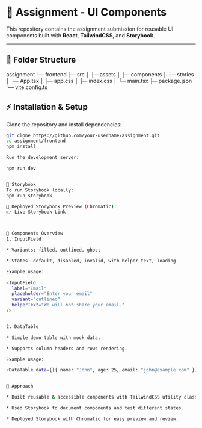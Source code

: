 # 📌 Assignment - UI Components

This repository contains the assignment submission for reusable UI components built with **React**, **TailwindCSS**, and **Storybook**.

---

## 📂 Folder Structure

assignment
└─ frontend
   ├─ src
   │  ├─ assets
   │  ├─ components
   │  ├─ stories
   │  ├─ App.tsx
   │  ├─ app.css
   │  ├─ index.css
   │  └─ main.tsx
   ├─ package.json
   └─ vite.config.ts



## ⚡ Installation & Setup

Clone the repository and install dependencies:

```bash
git clone https://github.com/your-username/assignment.git
cd assignment/frontend
npm install

Run the development server:

npm run dev


📖 Storybook
To run Storybook locally:
npm run storybook

🔗 Deployed Storybook Preview (Chromatic):
👉 Live Storybook Link



🎨 Components Overview
1. InputField

* Variants: filled, outlined, ghost

* States: default, disabled, invalid, with helper text, loading

Example usage:

<InputField 
  label="Email" 
  placeholder="Enter your email" 
  variant="outlined" 
  helperText="We will not share your email." 
/>


2. DataTable

* Simple demo table with mock data.

* Supports column headers and rows rendering.

Example usage:

<DataTable data={[{ name: "John", age: 25, email: "john@example.com" }]} />


📝 Approach

* Built reusable & accessible components with TailwindCSS utility classes.

* Used Storybook to document components and test different states.

* Deployed Storybook with Chromatic for easy preview and review.


